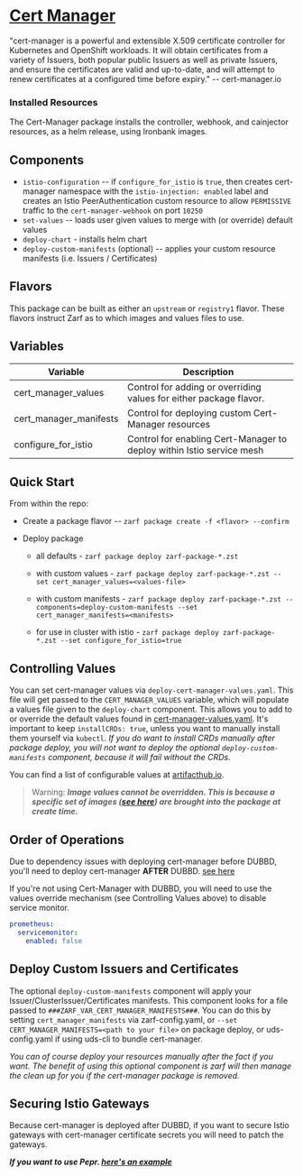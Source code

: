 # [Cert Manager](https://cert-manager.io/)

"cert-manager is a powerful and extensible X.509 certificate controller for Kubernetes and OpenShift workloads. It will obtain certificates from a variety of Issuers, both popular public Issuers as well as private Issuers, and ensure the certificates are valid and up-to-date, and will attempt to renew certificates at a configured time before expiry." -- cert-manager.io

### Installed Resources

The Cert-Manager package installs the controller, webhook, and cainjector resources, as a helm release, using Ironbank images.

## Components

- `istio-configuration` -- if `configure_for_istio` is `true`, then creates cert-manager namespace with the `istio-injection: enabled` label and creates an Istio PeerAuthentication custom resource to allow `PERMISSIVE` traffic to the `cert-manager-webhook` on port `10250`
- `set-values` -- loads user given values to merge with (or override) default values
- `deploy-chart` - installs helm chart
- `deploy-custom-manifests` (optional) -- applies your custom resource manifests (i.e. Issuers / Certificates)

## Flavors
This package can be built as either an `upstream` or `registry1` flavor. These flavors instruct Zarf as to which images and values files to use.

## Variables

| Variable | Description |
|----------| ------------|
| cert_manager_values | Control for adding or overriding values for either package flavor. |
| cert_manager_manifests | Control for deploying custom Cert-Manager resources |
| configure_for_istio | Control for enabling Cert-Manager to deploy within Istio service mesh |

## Quick Start
From within the repo:
* Create a package flavor -- `zarf package create -f <flavor> --confirm`

* Deploy package
    * all defaults - `zarf package deploy zarf-package-*.zst`

    * with custom values - `zarf package deploy zarf-package-*.zst --set cert_manager_values=<values-file>`

    * with custom manifests - `zarf package deploy zarf-package-*.zst --components=deploy-custom-manifests --set cert_manager_manifests=<manifests>`

    * for use in cluster with istio - `zarf package deploy zarf-package-*.zst --set configure_for_istio=true`

## Controlling Values

You can set cert-manager values via `deploy-cert-manager-values.yaml`. This file will get passed to the `CERT_MANAGER_VALUES` variable, which will populate a values file given to the `deploy-chart` component. This allows you to add to or override the default values found in [cert-manager-values.yaml](./values/cert-manager-values.yaml). It's important to keep `installCRDs: true`, unless you want to manually install them yourself via `kubectl`. _If you do want to install CRDs manually after package deploy, you will not want to deploy the optional `deploy-custom-manifests` component, because it will fail without the CRDs._

You can find a list of configurable values at [artifacthub.io](https://artifacthub.io/packages/helm/cert-manager/cert-manager).

> Warning: 
> **_Image values cannot be overridden. This is because a specific set of images ([see here](./zarf.yaml#L78)) are brought into the package at create time._**

## Order of Operations

Due to dependency issues with deploying cert-manager before DUBBD, you'll need to deploy cert-manager **AFTER** DUBBD. [see here](./examples/uds-bundle.yaml)

If you're not using Cert-Manager with DUBBD, you will need to use the values override mechanism (see Controlling Values above) to disable service monitor.

```yaml
prometheus:
  servicemonitor:
    enabled: false
```

## Deploy Custom Issuers and Certificates

The optional `deploy-custom-manifests` component will apply your Issuer/ClusterIssuer/Certificates manifests. This component looks for a file passed to `###ZARF_VAR_CERT_MANAGER_MANIFESTS###`. You can do this by setting `cert_manager_manifests` via zarf-config.yaml, or `--set CERT_MANAGER_MANIFESTS=<path to your file>` on package deploy, or uds-config.yaml if using uds-cli to bundle cert-manager.

_You can of course deploy your resources manually after the fact if you want. The benefit of using this optional component is zarf will then manage the clean up for you if the cert-manager package is removed._

## Securing Istio Gateways

Because cert-manager is deployed after DUBBD, if you want to secure Istio gateways with cert-manager certificate secrets you will need to patch the gateways.

**_If you want to use Pepr. [here's an example](https://github.com/TristanHoladay/cert-manager-pepr)_**
